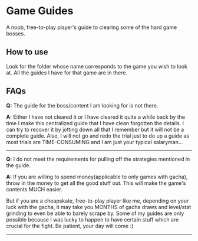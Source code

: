 # Game Guides
A noob, free-to-play player's guide to clearing some of the hard game bosses.

## How to use
Look for the folder whose name corresponds to the game you wish to look at. All the guides I have for that game are in there.

## FAQs
**Q:** The guide for the boss/content I am looking for is not there.  

**A:** Either I have not cleared it or I have cleared it quite a while back by the time I make this centralized guide that I have clean forgotten the details. I can try to recover it by jotting down all that I remember but it will not be a complete guide. Also, I will not go and redo the trial just to do up a guide as most trials are TIME-CONSUMING and I am just your typical salaryman...
- - -
**Q:** I do not meet the requirements for pulling off the strategies mentioned in the guide.  

**A:** If you are willing to spend money(applicable to only games with gacha), throw in the money to get all the good stuff out. This will make the game's contents MUCH easier.  

But if you are a cheapskate, free-to-play player like me, depending on your luck with the gacha, it may take you MONTHS of gacha draws and level/stat grinding to even be able to barely scrape by. Some of my guides are only possible because I was lucky to happen to have certain stuff which are crucial for the fight. Be patient, your day will come :)
- - -
